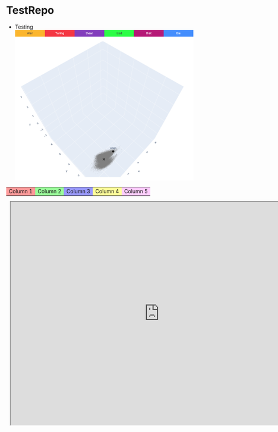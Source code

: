 
# TestRepo
- Testing
![colorband](https://raw.githubusercontent.com/vitalstarorg/testrepo/refs/heads/master/nbs/colorband.png)
[![plot](https://raw.githubusercontent.com/vitalstarorg/testrepo/refs/heads/master/nbs/plot.gif)](https://htmlpreview.github.io/?https://github.com/vitalstarorg/testrepo/blob/master/nbs/plot.html)
<table>
  <tr>
    <td style="background:#ff9999;">Column 1</td>
    <td style="background:#99ff99;">Column 2</td>
    <td style="background:#9999ff;">Column 3</td>
    <td style="background:#ffff99;">Column 4</td>
    <td style="background:#ffccff;">Column 5</td>
  </tr>
</table>

<div style="display: flex;">
  <div style="margin-right: 10px;">
    <img src="https://raw.githubusercontent.com/vitalstarorg/testrepo/refs/heads/master/nbs/plot.gif" alt="Your Image" width="300">
  </div>
  <div>
    <iframe src="https://nbviewer.org/github/vitalstarorg/testrepo/blob/master/nbs/plot.html" width="800" height="600"></iframe>
  </div>
</div>

